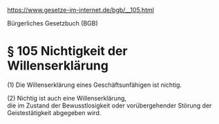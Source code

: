 https://www.gesetze-im-internet.de/bgb/__105.html

Bürgerliches Gesetzbuch (BGB)

# § 105 Nichtigkeit der Willenserklärung

(1) Die Willenserklärung eines Geschäftsunfähigen ist nichtig.

(2) Nichtig ist auch eine Willenserklärung,  
die im Zustand der Bewusstlosigkeit oder vorübergehender Störung der Geistestätigkeit abgegeben wird.
